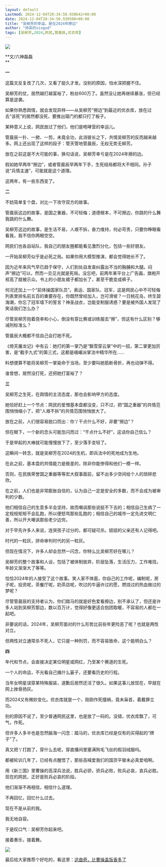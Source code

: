 ```yaml
---
layout: default
Lastmod: 2024-12-04T20:34:50.930642+00:00
date: 2024-12-04T20:34:50.930500+00:00
title: "吴柳芳的幸运，是在2024年擦边"
author: "帅呆的sixgod"
tags: [吴柳芳,2024,网民,管晨辰,优衣库]
---
```


![](https://images.weserv.nl/?url=https%3A//mmbiz.qpic.cn/mmbiz_jpg/EC7unEiaL8xqV3WqehUkaxnATRUzpoxbrkXaV2tGHvaTOJGqV65jz7FON9RM9C7mPiciaibseReySlqqc6blJdb0cw/640%3Fwx_fmt%3Djpeg%26from%3Dappmsg)

**文/六神磊磊  
**

**一**

这篇文反复改了几次，又看了挺久才发。没别的原因，怕水深把握不住。

吴柳芳的仗，居然越打越富裕了，粉丝600万了。虽然没让她再继续暴涨，但已经算是逆袭。

如果你熟悉舆情，就会发现异样——从吴柳芳“擦边”到最近的优衣库，放在过去“该死”的居然都没死，要推出辕门的都只打了板子。

某种意义上说，网民放过了他们，他们是咆哮营的幸运儿。

管晨辰一扑、一掀、一剪，未竟全功，此消彼长之下，共情吴柳芳的反而越来越多。网上还出现了这样的段子：管天管地管晨辰，无权无势无柳芳。

放在之前这是不大可能的事，换句话说，吴柳芳幸亏是在2024年擦的边。

假如她早两年“擦边”，或者管晨辰早两年下手，生死结局都将大不相同。孙子说“兵情主速”，可能就是这个道理。

这两年，有一些东西变了。

**二**

不妨简单复个盘，对比一下攻守双方的故事。

管晨辰这边的故事，是国之重器，不可轻侮；道德根本，不可擦边，你跳的什么舞我跳的什么舞。

吴柳芳这边的故事，是生活不易，人艰不拆，奋力维持，何必苛责，只要你睁眼看看我，我不信你两眼空空。

网民们也各自站队，我自己的朋友圈都能看见激烈分化，包括一些好朋友。

一开始吴柳芳似乎是必死之局。如果你用大模型推演，都会觉得她长不了。

因为近年来风气早已趋于保守，人们到处自发查纠露出不当的胸脯和大腿。闷声“擦边”可以，然而一旦见光就是死局。没忘吧，前两年某平台上广告画，旗袍开衩高了就被示众。书上的小朋友裙子都加长了，甚至干脆变成裤子。

何况还加上一个“前体操国家队员”。奥运、国家队、冠军，这是网民心中不可轻侮列表里排名前五百的重要存在，你既然曾经加入，岂可滑坡？一日桃花岛，终生碧海潮，你忘了冠军墙下的誓言？神圣战衣，岂能变制服诱惑？要是被外国人发现了笑话我们怎么办？

尽管吴柳芳抱着侥幸和小心，倒没有穿比赛或训练服去“擦”，但这有什么区别？够减刑标准么？

管晨辰大概都不信自己会打她不死。

《倚天屠龙记》中有云：她打的第一掌乃是“飘雪穿云掌”中的一招，第二掌更加厉害，是“截手九式”的第三式，这都是峨嵋派掌法中精华所在……

料想便算不能将吴柳芳一掌毙命于当场，至少要叫她筋断骨折，再也动弹不得。

谁曾想，居然没打死，还把她打富裕了？

**三**

吴柳芳之生死，在舆情的主流态度，那也会影响甲方的态度。

她恰好赶上一个节点：网民的爱憎基本盘都没变，只不过，把“国之重器”的共情范围悄悄缩小了，把“人艰不拆”的共情范围悄悄放大了。

放在之前，人们很容易脱口而出：你丫干点什么不好，非要“擦边”？

但在眼下，一个新的念头可能忽闪而过：“干点什么不好”，这话你自己信么？

于是举起的大棒就可能慢慢放下了，至少落手变轻了。

这瞬间一转念，就是吴柳芳在2024的生机，即兵法中的死地成为生地。

在此之前，基本盘的共情能力是极差的，除非你能惨得和他们一模一样。

否则，在民族荣誉国之重器等等宏大叙事面前，留不出多少空间给个人的琐碎悲欣。

在之前，人们也是非常膨胀自信的，认为自己一定是安全的多数，而不会成为被审判的少数。

他们相信自己的生意多半会坚持，故而嘲讽那些说挺不下去的；相信自己生病了一定规规矩矩不会乱跑，所以便怒骂那些乱跑的；相信自己的城市一定先进文明仁善，所以开大嘲讽那些老少边穷。

对于早先许多人来说，连哭孩子过分的，都可疑可杀。妞妞的父亲还有人记得吧。

时代的一粒灰，拼命审判时代的另一粒灰。

但现在情况下，许多人却会忽然一闪念，你特么比吴柳芳好在哪儿？

吴柳芳的整个故事和人设，包括了被体制放弃，阶层坠落，生活压力，工作难找，年龄又渐渐大了等等。

恰恰2024年的人接受了这个故事。笑人家不体面，你自己的工作呢，编制呢，房子呢，投资呢，茶餐厅呢，奶茶店呢，吹过的牛逼许过的愿，燃烧过的热血做过的梦呢？

尽管管晨辰的支持者认为，你们踏马的就是好色爱看擦边，别不承认了，但还是许多人站到吴柳芳那边，数以百万计，觉得好像更适合抱团取暖，不容易的人都在一起吧。

非要说的话，2024年，吴柳芳面对的什么形势比前些年更险恶了呢？也就是两性对立。

但两性对立通常杀不死人，它只是一种刑罚，而不容易致命，这个能明白么？

**四**

年代和节点，会直接决定某位明星或网红，乃至某个赛道的生死。

一个人的命运，不光看自己捅什么篓子，还要看历史的行程。

当年女明星误穿某特殊服装，道歉后居然还活了很久。如果这事儿放现在，早就在网上挫骨扬灰。

而2024又有微妙变化。优衣库就是一个，刚刚作死撞祸，竟未枭首，着戴罪立功。

别的原因不说了，至少普通网民这里，也是放了一码的。没错，优衣库飘了，可气，作死。

但许多人多半也是忽然脑海一闪念：踏马的，优衣库已经是仅有的买得起的“牌子”了。

真又把丫打跑了，穿什么去呢，穿直播间里塞满狗毛飞丝的假羽绒服吗。

都被轮训几年了，已经有点醒悟了，那些高喊爱我们的国货平替未必真爱咱啊。

用《新三国》里曹操的高深兵法说，胜兵必骄，骄兵必败，败兵必哀，哀兵必胜。现在的网民，正好是败兵必哀的阶段。

他们渐渐不再相信，相信什么道理。

不再回忆，回忆什么过去。

现在不是从前的我。

我无地自容。

于是叹口气：吴柳芳你起来吧。

接着奏乐，接着舞。

![](https://images.weserv.nl/?url=https%3A//mmbiz.qpic.cn/mmbiz_jpg/EC7unEiaL8xqV3WqehUkaxnATRUzpoxbr7fGmFzrLzvEvlGP69NfsbGzf5oE7hO5FNpCRibbwVQknlyKsMBLcKwQ/640%3Fwx_fmt%3Djpeg%26from%3Dappmsg)

最后给大家推荐个好吃的，看这里：[这曲奇，比曹操盖饭香多了](https://mp.weixin.qq.com/s?__biz=MzA4NDEzNTMyMA==&mid=2650330454&idx=1&sn=f71961081a4bf99311fc48821396fa63&scene=21#wechat_redirect)

